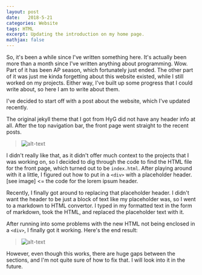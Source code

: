 ```yaml
---
layout: post
date:   2018-5-21
categories: Website
tags: HTML
excerpt: Updating the introduction on my home page.
mathjax: false
---
```

So, it's been a while since I've written something here. It's actually been more than a month since I've written anything about programming. Wow. Part of it has been AP season, which fortunately just ended. The other part of it was just me kinda forgetting about this website existed, while I still worked on my projects. Either way, I've built up some progress that I could write about, so here I am to write about them.

I've decided to start off with a post about the website, which I've updated recently.

The original jekyll theme that I got from HyG did not have any header info at all. After the top navigation bar, the front page went straight to the recent posts. 

>![alt-text](https://i.imgur.com/X2cIrch.png)

I didn't really like that, as it didn't offer much context to the projects that I was working on, so I decided to dig through the code to find the HTML file for the front page, which turned out to be ```index.html```. After playing around with it a little, I figured out how to put in a ```<div>``` with a placeholder header. [see image] <= the code for the lorem ipsum header.

Recently, I finally got around to replacing that placeholder header. I didn't want the header to be just a block of text like my placeholder was, so I went to a markdown to HTML convertor. I typed in my formatted text in the form of markdown, took the HTML, and replaced the placeholder text with it.

After running into some problems with the new HTML not being enclosed in a ```<div>```, I finally got it working. Here's the end result:
>![alt-text](https://i.imgur.com/3b42Ojj.png)

However, even though this works, there are huge gaps between the sections, and I'm not quite sure of how to fix that. I will look into it in the future.

